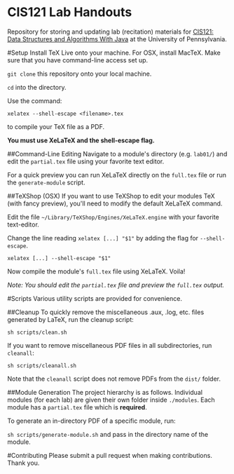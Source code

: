 CIS121 Lab Handouts
===================

Repository for storing and updating lab (recitation) materials for [CIS121: Data Structures and Algorithms With Java](https://www.seas.upenn.edu/~cis121) at the University of Pennsylvania.

#Setup
Install TeX Live onto your machine. For OSX, install MacTeX. Make sure that you have command-line access set up.

`git clone` this repository onto your local machine.

`cd` into the directory.

Use the command:

``
xelatex --shell-escape <filename>.tex
``

to compile your TeX file as a PDF.

**You must use XeLaTeX and the shell-escape flag.**

##Command-Line Editing
Navigate to a module's directory (e.g. `lab01/`) and edit the `partial.tex` file using your favorite text editor.

For a quick preview you can run XeLaTeX directly on the `full.tex` file or run the `generate-module` script.

##TeXShop (OSX)
If you want to use TeXShop to edit your modules TeX (with fancy preview), you'll need to modify the default XeLaTeX command.

Edit the file `~/Library/TeXShop/Engines/XeLaTeX.engine` with your favorite text-editor.

Change the line reading `xelatex [...] "$1"` by adding the flag for `--shell-escape`.

``xelatex [...] --shell-escape "$1"``

Now compile the module's `full.tex` file using XeLaTeX. Voila!

*Note: You should edit the `partial.tex` file and preview the `full.tex` output.*

#Scripts
Various utility scripts are provided for convenience.

##Cleanup
To quickly remove the miscellaneous .aux, .log, etc. files generated by LaTeX, run the cleanup script:

``
sh scripts/clean.sh
``

If you want to remove miscellaneous PDF files in all subdirectories, run `cleanall`:

``
sh scripts/cleanall.sh
``

Note that the `cleanall` script does not remove PDFs from the `dist/` folder.

##Module Generation
The project hierarchy is as follows. Individual modules (for each lab) are given their own folder inside `./modules`. Each module has a `partial.tex` file which is **required**.

To generate an in-directory PDF of a specific module, run:

``
sh scripts/generate-module.sh
``
and pass in the directory name of the module.

#Contributing
Please submit a pull request when making contributions. Thank you.
